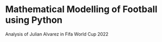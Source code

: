 # Mathematical Modelling of Football using Python
Analysis of Julian Alvarez in Fifa World Cup 2022
